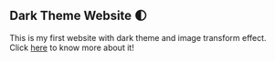 ## Dark Theme Website 🌓
This is my first website with dark theme and image transform effect. 
<br>Click [here](https://github.com/luizaluz29/dark-theme-transform-effect) to know more about it!
